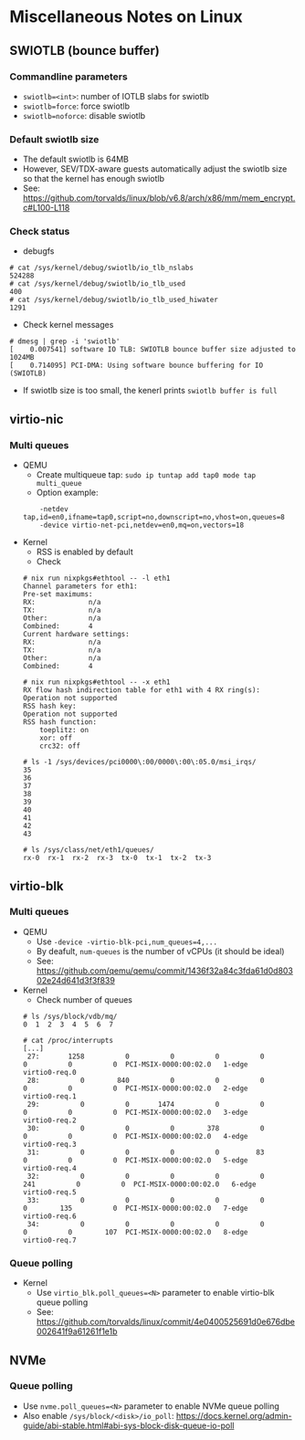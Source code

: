 # Miscellaneous Notes on Linux

## SWIOTLB (bounce buffer)
### Commandline parameters
- `swiotlb=<int>`: number of IOTLB slabs for swiotlb
- `swiotlb=force`: force swiotlb
- `swiotlb=noforce`: disable swiotlb

### Default swiotlb size
- The default swiotlb is 64MB
- However, SEV/TDX-aware guests automatically adjust the swiotlb size so that
  the kernel has enough swiotlb
- See: https://github.com/torvalds/linux/blob/v6.8/arch/x86/mm/mem_encrypt.c#L100-L118

### Check status
- debugfs
```
# cat /sys/kernel/debug/swiotlb/io_tlb_nslabs
524288
# cat /sys/kernel/debug/swiotlb/io_tlb_used
400
# cat /sys/kernel/debug/swiotlb/io_tlb_used_hiwater
1291
```
- Check kernel messages
```
# dmesg | grep -i 'swiotlb'
[    0.007541] software IO TLB: SWIOTLB bounce buffer size adjusted to 1024MB
[    0.714095] PCI-DMA: Using software bounce buffering for IO (SWIOTLB)
```
- If swiotlb size is too small, the kenerl prints `swiotlb buffer is full`


## virtio-nic
### Multi queues
- QEMU
    - Create multiqueue tap: `sudo ip tuntap add tap0 mode tap multi_queue`
    - Option example:
    ```
        -netdev tap,id=en0,ifname=tap0,script=no,downscript=no,vhost=on,queues=8
        -device virtio-net-pci,netdev=en0,mq=on,vectors=18
    ```
- Kernel
    - RSS is enabled by default
    - Check
    ```
    # nix run nixpkgs#ethtool -- -l eth1
    Channel parameters for eth1:
    Pre-set maximums:
    RX:             n/a
    TX:             n/a
    Other:          n/a
    Combined:       4
    Current hardware settings:
    RX:             n/a
    TX:             n/a
    Other:          n/a
    Combined:       4

    # nix run nixpkgs#ethtool -- -x eth1
    RX flow hash indirection table for eth1 with 4 RX ring(s):
    Operation not supported
    RSS hash key:
    Operation not supported
    RSS hash function:
        toeplitz: on
        xor: off
        crc32: off

    # ls -1 /sys/devices/pci0000\:00/0000\:00\:05.0/msi_irqs/
    35
    36
    37
    38
    39
    40
    41
    42
    43

    # ls /sys/class/net/eth1/queues/
    rx-0  rx-1  rx-2  rx-3  tx-0  tx-1  tx-2  tx-3
    ```

## virtio-blk
### Multi queues
- QEMU
    - Use `-device -virtio-blk-pci,num_queues=4,...`
    - By deafult, `num-queues` is the number of vCPUs (it should be ideal)
    - See: https://github.com/qemu/qemu/commit/1436f32a84c3fda61d0d80302e24d641d3f3f839
- Kernel
    - Check number of queues
    ```
    # ls /sys/block/vdb/mq/
    0  1  2  3  4  5  6  7

    # cat /proc/interrupts
    [...]
     27:       1258          0          0          0          0          0          0          0  PCI-MSIX-0000:00:02.0   1-edge      virtio0-req.0
     28:          0        840          0          0          0          0          0          0  PCI-MSIX-0000:00:02.0   2-edge      virtio0-req.1
     29:          0          0       1474          0          0          0          0          0  PCI-MSIX-0000:00:02.0   3-edge      virtio0-req.2
     30:          0          0          0        378          0          0          0          0  PCI-MSIX-0000:00:02.0   4-edge      virtio0-req.3
     31:          0          0          0          0         83          0          0          0  PCI-MSIX-0000:00:02.0   5-edge      virtio0-req.4
     32:          0          0          0          0          0        241          0          0  PCI-MSIX-0000:00:02.0   6-edge      virtio0-req.5
     33:          0          0          0          0          0          0        135          0  PCI-MSIX-0000:00:02.0   7-edge      virtio0-req.6
     34:          0          0          0          0          0          0          0        107  PCI-MSIX-0000:00:02.0   8-edge      virtio0-req.7
    ```
### Queue polling
- Kernel
    - Use `virtio_blk.poll_queues=<N>` parameter to enable virtio-blk queue polling
    - See: https://github.com/torvalds/linux/commit/4e0400525691d0e676dbe002641f9a61261f1e1b

## NVMe
### Queue polling
- Use `nvme.poll_queues=<N>` parameter to enable NVMe queue polling
- Also enable `/sys/block/<disk>/io_poll`: https://docs.kernel.org/admin-guide/abi-stable.html#abi-sys-block-disk-queue-io-poll

